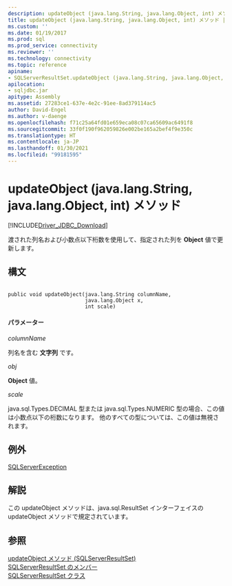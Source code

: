 ```yaml
---
description: updateObject (java.lang.String, java.lang.Object, int) メソッド
title: updateObject (java.lang.String, java.lang.Object, int) メソッド | Microsoft Docs
ms.custom: ''
ms.date: 01/19/2017
ms.prod: sql
ms.prod_service: connectivity
ms.reviewer: ''
ms.technology: connectivity
ms.topic: reference
apiname:
- SQLServerResultSet.updateObject (java.lang.String, java.lang.Object, int)
apilocation:
- sqljdbc.jar
apitype: Assembly
ms.assetid: 27283ce1-637e-4e2c-91ee-8ad379114ac5
author: David-Engel
ms.author: v-daenge
ms.openlocfilehash: f71c25a64fd01e659eca08c07ca65609ac6491f8
ms.sourcegitcommit: 33f0f190f962059826e002be165a2bef4f9e350c
ms.translationtype: HT
ms.contentlocale: ja-JP
ms.lasthandoff: 01/30/2021
ms.locfileid: "99181595"
---
```

# <a name="updateobject-method-javalangstring-javalangobject-int"></a>updateObject (java.lang.String, java.lang.Object, int) メソッド
[!INCLUDE[Driver_JDBC_Download](../../../includes/driver_jdbc_download.md)]

  渡された列名および小数点以下桁数を使用して、指定された列を **Object** 値で更新します。  
  
## <a name="syntax"></a>構文  
  
```  
  
public void updateObject(java.lang.String columnName,  
                         java.lang.Object x,  
                         int scale)  
```  
  
#### <a name="parameters"></a>パラメーター  
 *columnName*  
  
 列名を含む **文字列** です。  
  
 *obj*  
  
 **Object** 値。  
  
 *scale*  
  
 java.sql.Types.DECIMAL 型または java.sql.Types.NUMERIC 型の場合、この値は小数点以下の桁数になります。 他のすべての型については、この値は無視されます。  
  
## <a name="exceptions"></a>例外  
 [SQLServerException](../../../connect/jdbc/reference/sqlserverexception-class.md)  
  
## <a name="remarks"></a>解説  
 この updateObject メソッドは、java.sql.ResultSet インターフェイスの updateObject メソッドで規定されています。  
  
## <a name="see-also"></a>参照  
 [updateObject メソッド &#40;SQLServerResultSet&#41;](../../../connect/jdbc/reference/updateobject-method-sqlserverresultset.md)   
 [SQLServerResultSet のメンバー](../../../connect/jdbc/reference/sqlserverresultset-members.md)   
 [SQLServerResultSet クラス](../../../connect/jdbc/reference/sqlserverresultset-class.md)  
  
  
